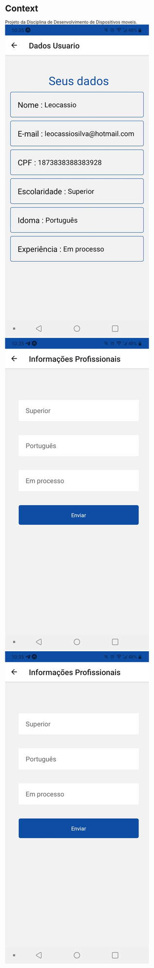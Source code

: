 # Context

Projeto da Disciplina de Desenvolvimento de Dispositivos moveis.
![Home](https://github.com/leocassiosilva/context/blob/main/tela1.jpeg)
![Informações Pessoais](https://github.com/leocassiosilva/context/blob/main/tela2.jpeg)
![Informações](https://github.com/leocassiosilva/context/blob/main/tela2.jpeg)
